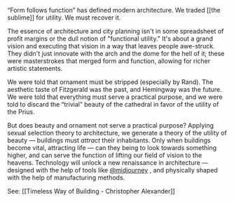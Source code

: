 “Form follows function” has defined modern architecture. We traded [[the sublime]] for utility. We must recover it. 

The essence of architecture and city planning isn't in some spreadsheet of profit margins or the dull notion of "functional utility." It's about a grand vision and executing that vision in a way that leaves people awe-struck. They didn't just innovate with the arch and the dome for the hell of it; these were masterstrokes that merged form and function, allowing for richer artistic statements.

We were told that ornament must be stripped (especially by Rand). The aesthetic taste of Fitzgerald was the past, and Hemingway was the future. We were told that everything must serve a practical purpose, and we were told to discard the “trivial” beauty of the cathedral in favor of the utility of the Prius. 

But does beauty and ornament not serve a practical purpose? Applying sexual selection theory to architecture, we generate a theory of the utility of beauty — buildings must *attract* their inhabitants. Only when buildings become vital, attracting life — can they being to look towards something higher, and can serve the function of lifting our field of vision to the heavens. Technology will unlock a new renaissance in architecture — designed with the help of tools like [@midjourney](https://twitter.com/midjourney) , and physically shaped with the help of manufacturing methods.

See: [[Timeless Way of Building - Christopher Alexander]]